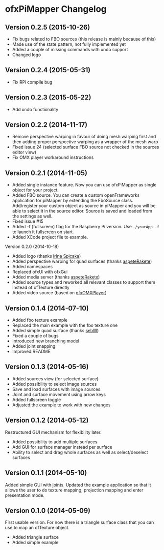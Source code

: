 ofxPiMapper Changelog
===

Version 0.2.5 (2015-10-26)
---
 - Fix bugs related to FBO sources (this release is mainly because of this)
 - Made use of the state pattern, not fully implemented yet
 - Added a couple of missing commands with undo support
 - Changed logo

Version 0.2.4 (2015-05-31)
---
 - Fix RPi compile bug
 
Version 0.2.3 (2015-05-22)
---
 - Add undo functionality

Version 0.2.2 (2014-11-17)
---
 - Remove perspective warping in favour of doing mesh warping first and then adding proper perspective warping as a wrapper of the mesh warp
 - Fixed issue 24 (selected surface FBO source not checked in the sources editor view)
 - Fix OMX player workaround instructions

Version 0.2.1 (2014-11-05)
---
 - Added single instance feature. Now you can use ofxPiMapper as single object for your project.
 - Added FBO source. You can create a custom openFrameworks application for piMapper by extending the FboSource class. Add/register your custom object as source in piMapper and you will be able to select it in the source editor. Source is saved and loaded from the settings as well.
 - Fixed issue #15
 - Added -f (fullscreen) flag for the Raspberry Pi version. Use `./yourApp -f` to launch it fullscreen on start.
 - Added XCode project file to example.

Version 0.2.0 (2014-10-18)
 - Added logo (thanks [Irina Spicaka](http://irina.spicaka.info/))
 - Added perspective warping for quad surfaces (thanks [aspeteRakete](https://github.com/aspeteRakete))
 - Added namespaces
 - Replaced ofxUI with ofxGui
 - Added media server (thanks [aspeteRakete](https://github.com/aspeteRakete))
 - Added source types and reworked all relevant classes to support them instead of ofTexture directly
 - Added video source (based on [ofxOMXPlayer](https://github.com/jvcleave/ofxOMXPlayer))

Version 0.1.4 (2014-07-10)
---
 - Added fbo texture example
 - Replaced the main example with the fbo texture one
 - Added simple quad surface (thanks [sebllll](https://github.com/sebllll))
 - Fixed a couple of bugs
 - Introduced new branching model
 - Added joint snapping
 - Improved README

Version 0.1.3 (2014-05-16)
---
 - Added sources view (for selected surface)
 - Added possibility to select image sources
 - Save and load surfaces with image sources
 - Joint and surface movement using arrow keys
 - Added fullscreen toggle
 - Adjusted the example to work with new changes

Version 0.1.2 (2014-05-12)
---
Restructured GUI mechanism for flexibility later.
 - Added possibility to add multiple surfaces
 - Add GUI for surface manager instead per surface
 - Ability to select and drag whole surfaces as well as select/deselect surfaces

Version 0.1.1 (2014-05-10)
---
Added simple GUI with joints. Updated the example application so that it allows the user to do texture mapping, projection mapping and enter presentation mode.

Version 0.1.0 (2014-05-09)
---
First usable version. For now there is a triangle surface class that you can use to map an ofTexture object. 
 - Added triangle surface
 - Added simple example
